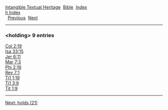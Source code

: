 [Intangible Textual Heritage](../../index)  [Bible](../index) 
[Index](index)   
[h Index](_h_)  
  [Previous](c05526)  [Next](c05528) 

------------------------------------------------------------------------

### &lt;holding&gt; 9 entries

[Col 2:19](../kjv/col002.htm#019)  
[Isa 33:15](../kjv/isa033.htm#015)  
[Jer 6:11](../kjv/jer006.htm#011)  
[Mar 7:3](../kjv/mar007.htm#003)  
[Phi 2:16](../kjv/phi002.htm#016)  
[Rev 7:1](../kjv/rev007.htm#001)  
[Ti1 1:19](../kjv/ti1001.htm#019)  
[Ti1 3:9](../kjv/ti1003.htm#009)  
[Tit 1:9](../kjv/tit001.htm#009)  

------------------------------------------------------------------------

[Next: holds (21)](c05528)
